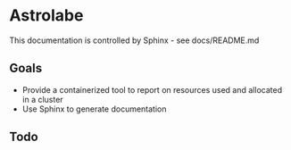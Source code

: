 # Astrolabe

This documentation is controlled by Sphinx - see docs/README.md

## Goals

- Provide a containerized tool to report on resources used and allocated in a cluster
- Use Sphinx to generate documentation

## Todo
